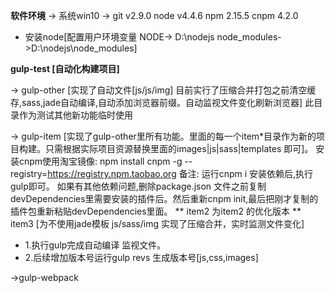 
**软件环境**
-> 系统win10
-> git v2.9.0
   node v4.4.6
   npm 2.15.5
   cnpm 4.2.0

  * 安装node[配置用户环境变量 NODE-> D:\nodejs 
                              node_modules->D:\nodejs\node_modules]


**gulp-test [自动化构建项目]**

-> gulp-other [实现了自动文件[js/js/img]  目前实行了压缩合并打包之前清空缓存,sass,jade自动编译,自动添加浏览器前缀。自动监视文件变化刷新浏览器] 此目录作为测试其他新功能临时使用

-> gulp-item [实现了gulp-other里所有功能。里面的每一个item*目录作为新的项目构建。只需根据实际项目资源替换里面的images|js|sass|templates 即可]。
 安装cnpm使用淘宝镜像: npm install cnpm -g --registry=https://registry.npm.taobao.org 
 备注: 运行cnpm i 安装依赖后,执行gulp即可。
  如果有其他依赖问题,删除package.json 文件之前复制devDependencies里需要安装的插件后。然后重新cnpm init,最后把刚才复制的插件包重新粘贴devDependencies里面。
     ** item2 为item2 的优化版本
     ** item3 [为不使用jade模板 js/sass/img 实现了压缩合并，实时监测文件变化]
* 1.执行gulp完成自动编译 监视文件。
* 2.后续增加版本号运行gulp revs 生成版本号[js,css,images]

->gulp-webpack 

